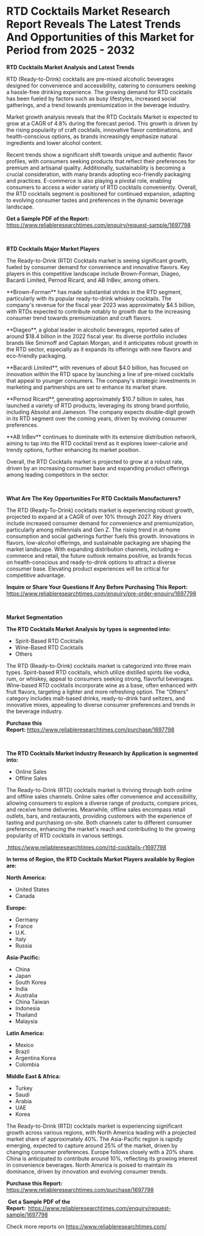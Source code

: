 <p><h1>RTD Cocktails Market Research Report Reveals The Latest Trends And Opportunities of this Market for Period from 2025 - 2032</h1></p><p><strong>RTD Cocktails Market Analysis and Latest Trends</strong></p>
<p><p>RTD (Ready-to-Drink) cocktails are pre-mixed alcoholic beverages designed for convenience and accessibility, catering to consumers seeking a hassle-free drinking experience. The growing demand for RTD cocktails has been fueled by factors such as busy lifestyles, increased social gatherings, and a trend towards premiumization in the beverage industry.</p><p>Market growth analysis reveals that the RTD Cocktails Market is expected to grow at a CAGR of 4.8% during the forecast period. This growth is driven by the rising popularity of craft cocktails, innovative flavor combinations, and health-conscious options, as brands increasingly emphasize natural ingredients and lower alcohol content.</p><p>Recent trends show a significant shift towards unique and authentic flavor profiles, with consumers seeking products that reflect their preferences for premium and artisanal quality. Additionally, sustainability is becoming a crucial consideration, with many brands adopting eco-friendly packaging and practices. E-commerce is also playing a pivotal role, enabling consumers to access a wider variety of RTD cocktails conveniently. Overall, the RTD cocktails segment is positioned for continued expansion, adapting to evolving consumer tastes and preferences in the dynamic beverage landscape.</p></p>
<p><strong>Get a Sample PDF of the Report:&nbsp;</strong> <a href="https://www.reliableresearchtimes.com/enquiry/request-sample/1697798?utm_campaign=1581&utm_medium=2&utm_source=Github&utm_content=ia&utm_term=07042025&utm_id=rtd-cocktails">https://www.reliableresearchtimes.com/enquiry/request-sample/1697798</a></p>
<p>&nbsp;</p>
<p><strong>RTD Cocktails Major Market Players</strong></p>
<p><p>The Ready-to-Drink (RTD) Cocktails market is seeing significant growth, fueled by consumer demand for convenience and innovative flavors. Key players in this competitive landscape include Brown-Forman, Diageo, Bacardi Limited, Pernod Ricard, and AB InBev, among others.</p><p>**Brown-Forman** has made substantial strides in the RTD segment, particularly with its popular ready-to-drink whiskey cocktails. The company's revenue for the fiscal year 2023 was approximately $4.5 billion, with RTDs expected to contribute notably to growth due to the increasing consumer trend towards premiumization and craft flavors.</p><p>**Diageo**, a global leader in alcoholic beverages, reported sales of around $18.4 billion in the 2022 fiscal year. Its diverse portfolio includes brands like Smirnoff and Captain Morgan, and it anticipates robust growth in the RTD sector, especially as it expands its offerings with new flavors and eco-friendly packaging.</p><p>**Bacardi Limited**, with revenues of about $4.0 billion, has focused on innovation within the RTD space by launching a line of pre-mixed cocktails that appeal to younger consumers. The company's strategic investments in marketing and partnerships are set to enhance its market share.</p><p>**Pernod Ricard**, generating approximately $10.7 billion in sales, has launched a variety of RTD products, leveraging its strong brand portfolio, including Absolut and Jameson. The company expects double-digit growth in its RTD segment over the coming years, driven by evolving consumer preferences.</p><p>**AB InBev** continues to dominate with its extensive distribution network, aiming to tap into the RTD cocktail trend as it explores lower-calorie and trendy options, further enhancing its market position.</p><p>Overall, the RTD Cocktails market is projected to grow at a robust rate, driven by an increasing consumer base and expanding product offerings among leading competitors in the sector.</p></p>
<p>&nbsp;</p>
<p><strong>What Are The Key Opportunities For RTD Cocktails Manufacturers?</strong></p>
<p><p>The RTD (Ready-To-Drink) cocktails market is experiencing robust growth, projected to expand at a CAGR of over 10% through 2027. Key drivers include increased consumer demand for convenience and premiumization, particularly among millennials and Gen Z. The rising trend in at-home consumption and social gatherings further fuels this growth. Innovations in flavors, low-alcohol offerings, and sustainable packaging are shaping the market landscape. With expanding distribution channels, including e-commerce and retail, the future outlook remains positive, as brands focus on health-conscious and ready-to-drink options to attract a diverse consumer base. Elevating product experiences will be critical for competitive advantage.</p></p>
<p><strong>Inquire or Share Your Questions If Any Before Purchasing This Report:</strong> <a href="https://www.reliableresearchtimes.com/enquiry/pre-order-enquiry/1697798?utm_campaign=1581&utm_medium=2&utm_source=Github&utm_content=ia&utm_term=07042025&utm_id=rtd-cocktails">https://www.reliableresearchtimes.com/enquiry/pre-order-enquiry/1697798</a></p>
<p>&nbsp;</p>
<p><strong>Market Segmentation</strong></p>
<p><strong>The RTD Cocktails Market Analysis by types is segmented into:</strong></p>
<p><ul><li>Spirit-Based RTD Cocktails</li><li>Wine-Based RTD Cocktails</li><li>Others</li></ul></p>
<p><p>The RTD (Ready-to-Drink) cocktails market is categorized into three main types. Spirit-based RTD cocktails, which utilize distilled spirits like vodka, rum, or whiskey, appeal to consumers seeking strong, flavorful beverages. Wine-based RTD cocktails incorporate wine as a base, often enhanced with fruit flavors, targeting a lighter and more refreshing option. The "Others" category includes malt-based drinks, ready-to-drink hard seltzers, and innovative mixes, appealing to diverse consumer preferences and trends in the beverage industry.</p></p>
<p><strong>Purchase this Report:&nbsp;</strong><a href="https://www.reliableresearchtimes.com/purchase/1697798?utm_campaign=1581&utm_medium=2&utm_source=Github&utm_content=ia&utm_term=07042025&utm_id=rtd-cocktails">https://www.reliableresearchtimes.com/purchase/1697798</a></p>
<p>&nbsp;</p>
<p><strong>The RTD Cocktails Market Industry Research by Application is segmented into:</strong></p>
<p><ul><li>Online Sales</li><li>Offline Sales</li></ul></p>
<p><p>The Ready-to-Drink (RTD) cocktails market is thriving through both online and offline sales channels. Online sales offer convenience and accessibility, allowing consumers to explore a diverse range of products, compare prices, and receive home deliveries. Meanwhile, offline sales encompass retail outlets, bars, and restaurants, providing customers with the experience of tasting and purchasing on-site. Both channels cater to different consumer preferences, enhancing the market's reach and contributing to the growing popularity of RTD cocktails in various settings.</p></p>
<p><a href="https://www.reliableresearchtimes.com/rtd-cocktails-r1697798?utm_campaign=1581&utm_medium=2&utm_source=Github&utm_content=ia&utm_term=07042025&utm_id=rtd-cocktails">&nbsp;https://www.reliableresearchtimes.com/rtd-cocktails-r1697798</a></p>
<p><strong>In terms of Region, the RTD Cocktails Market Players available by Region are:</strong></p>
<p>
    <p> <strong> North America: </strong>
        <ul>
            <li>United States</li>
            <li>Canada</li>
        </ul>
        </p> 
    <p> <strong> Europe: </strong>
        <ul>
            <li>Germany</li>
            <li>France</li>
            <li>U.K.</li>
            <li>Italy</li>
            <li>Russia</li>
        </ul>
        </p> 
    <p> <strong> Asia-Pacific: </strong>
        <ul>
            <li>China</li>
            <li>Japan</li>
            <li>South Korea</li>
            <li>India</li>
            <li>Australia</li>
            <li>China Taiwan</li>
            <li>Indonesia</li>
            <li>Thailand</li>
            <li>Malaysia</li>
        </ul>
        </p> 
    <p> <strong> Latin America: </strong>
        <ul>
            <li>Mexico</li>
            <li>Brazil</li>
            <li>Argentina Korea</li>
            <li>Colombia</li>
        </ul>
        </p> 
    <p> <strong> Middle East & Africa: </strong>
        <ul>
            <li>Turkey</li>
            <li>Saudi</li>
            <li>Arabia</li>
            <li>UAE</li>
            <li>Korea</li>
        </ul>
    </p>
    </p>
<p><p>The Ready-to-Drink (RTD) cocktails market is experiencing significant growth across various regions, with North America leading with a projected market share of approximately 40%. The Asia-Pacific region is rapidly emerging, expected to capture around 25% of the market, driven by changing consumer preferences. Europe follows closely with a 20% share. China is anticipated to contribute around 10%, reflecting its growing interest in convenience beverages. North America is poised to maintain its dominance, driven by innovation and evolving consumer trends.</p></p>
<p><strong>Purchase this Report: </strong><a href="https://www.reliableresearchtimes.com/purchase/1697798?utm_campaign=1581&utm_medium=2&utm_source=Github&utm_content=ia&utm_term=07042025&utm_id=rtd-cocktails">https://www.reliableresearchtimes.com/purchase/1697798</a></p>
<p>&nbsp;<strong>Get a Sample PDF of the Report:&nbsp;&nbsp;</strong><a href="https://www.reliableresearchtimes.com/enquiry/request-sample/1697798?utm_campaign=1581&utm_medium=2&utm_source=Github&utm_content=ia&utm_term=07042025&utm_id=rtd-cocktails">https://www.reliableresearchtimes.com/enquiry/request-sample/1697798</a></p>
<p><strong></strong></p>
<p>Check more reports on <a href="https://www.reliableresearchtimes.com/?utm_campaign=1581&utm_medium=2&utm_source=Github&utm_content=ia&utm_term=07042025&utm_id=rtd-cocktails">https://www.reliableresearchtimes.com/</a></p>